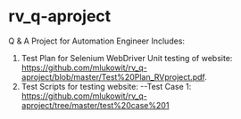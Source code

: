# rv_q-aproject
Q &amp; A Project for Automation Engineer 
Includes:
1) Test Plan for Selenium WebDriver Unit testing of website:  https://github.com/mlukowit/rv_q-aproject/blob/master/Test%20Plan_RVproject.pdf.
2) Test Scripts for testing website: 
--Test Case 1: https://github.com/mlukowit/rv_q-aproject/tree/master/test%20case%201
